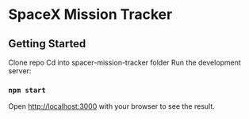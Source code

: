 # SpaceX Mission Tracker

## Getting Started

Clone repo
Cd into spacer-mission-tracker folder
Run the development server:

### `npm start`

Open [http://localhost:3000](http://localhost:3000) with your browser to see the result.
